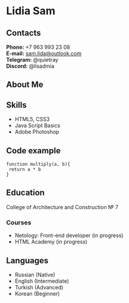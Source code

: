 # Lidia Sam #

## Contacts ##

**Phone:** +7 963 993 23 08  
**E-mail:** sam.lida@outlook.com  
**Telegram:** @quietray  
**Discord:** @lisadmia  

## About Me ##

## Skills ##

* HTML5, CSS3
* Java Script Basics
* Adobe Photoshop

## Code example ##

```
function multiply(a, b){
 return a * b
}
```

## Education ##

College of Architecture and Construction № 7

### Courses ###

* Netology: Front-end developer (in progress)
* HTML Academy (in progress)

## Languages ##

* Russian (Native)
* English (Intermediate)
* Turkish (Advanced)
* Korean (Beginner)
